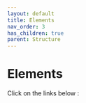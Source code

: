 ```yaml
---
layout: default
title: Elements
nav_order: 3
has_children: true
parent: Structure
---
```


# Elements

Click on the links below :